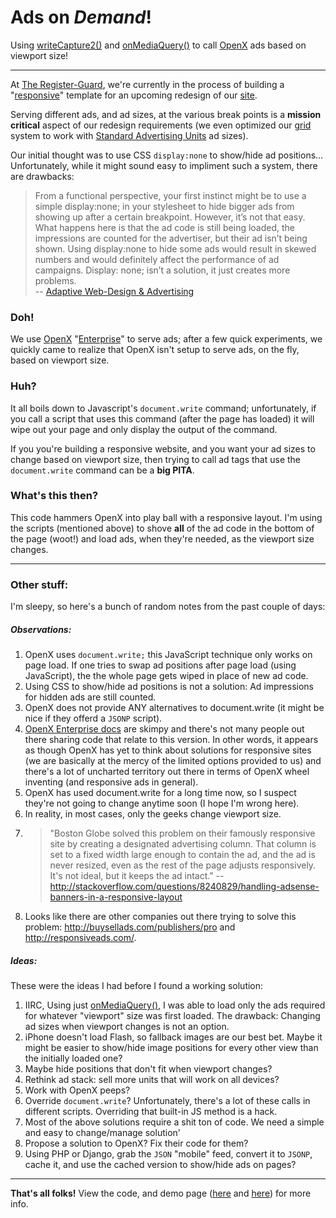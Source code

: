 # Ads on _Demand_!

Using [writeCapture2()](https://github.com/iamnoah/writeCapture/tree/writeCapture2) and [onMediaQuery()](https://github.com/JoshBarr/js-media-queries) to call [OpenX](http://www.openx.com) ads based on viewport size! 

---

At [The Register-Guard](http://www.registerguard.com), we're currently in the process of building a "[responsive](http://en.wikipedia.org/wiki/Responsive_Web_Design)" template for an upcoming redesign of our [site](http://www.registerguard.com).

Serving different ads, and ad sizes, at the various break points is a **mission critical** aspect of our redesign requirements (we even optimized our [grid](https://github.com/registerguard/newsstand) system to work with [Standard Advertising Units](http://www.iab.net/ad_unit) ad sizes). 

Our initial thought was to use CSS `display:none` to show/hide ad positions… Unfortunately, while it might sound easy to impliment such a system, there are drawbacks:

> From a functional perspective, your first instinct might be to use a simple display:none; in your stylesheet to hide bigger ads from showing up after a certain breakpoint. However, it’s not that easy.  
> What happens here is that the ad code is still being loaded, the impressions are counted for the advertiser, but their ad isn’t being shown. Using display:none to hide some ads would result in skewed numbers and would definitely affect the performance of ad campaigns. Display: none; isn’t a solution, it just creates more problems.  
> -- [Adaptive Web-Design & Advertising](http://blog.buysellads.com/2012/01/adaptive-web-design-advertising/)

### Doh!
 
We use [OpenX](http://www.openx.com) "[Enterprise](http://openx.com/support/log-in)" to serve ads; after a few quick experiments, we quickly came to realize that OpenX isn't setup to serve ads, on the fly, based on viewport size.

### Huh?

It all boils down to Javascript's `document.write` command; unfortunately, if you call a script that uses this command (after the page has loaded) it will wipe out your page and only display the output of the command.

If you you're building a responsive website, and you want your ad sizes to change based on viewport size, then trying to call ad tags that use the `document.write` command can be a **big PITA**.

### What's this then?

This code hammers OpenX into play ball with a responsive layout. I'm using the scripts (mentioned above) to shove **all** of the ad code in the bottom of the page (woot!) and load ads, when they're needed, as the viewport size changes.

---

### Other stuff:

I'm sleepy, so here's a bunch of random notes from the past couple of days:

##### Observations:

1. OpenX uses `document.write;` this JavaScript technique only works on page load. If one tries to swap ad positions after page load (using JavaScript), the the whole page gets wiped in place of new ad code.
1. Using CSS to show/hide ad positions is not a solution: Ad impressions for hidden ads are still counted.
1. OpenX does not provide ANY alternatives to document.write (it might be nice if they offerd a `JSONP` script).
1. [OpenX Enterprise docs](http://www.openx.com/docs/openx_help_center/content/gettingstarted.html) are skimpy and there's not many people out there sharing code that relate to this version. In other words, it appears as though OpenX has yet to think about solutions for responsive sites (we are basically at the mercy of the limited options provided to us) and there's a lot of uncharted territory out there in terms of OpenX wheel inventing (and responsive ads in general). 
1. OpenX has used document.write for a long time now, so I suspect they're not going to change anytime soon (I hope I'm wrong here).
1. In reality, in most cases, only the geeks change viewport size. 
1. > "Boston Globe solved this problem on their famously responsive site by creating a designated advertising column. That column is set to a fixed width large enough to contain the ad, and the ad is never resized, even as the rest of the page adjusts responsively. It's not ideal, but it keeps the ad intact."  -- <http://stackoverflow.com/questions/8240829/handling-adsense-banners-in-a-responsive-layout>
1. Looks like there are other companies out there trying to solve this problem: <http://buysellads.com/publishers/pro> and <http://responsiveads.com/>.

##### Ideas:

These were the ideas I had before I found a working solution:

1. IIRC, Using just [onMediaQuery()](https://github.com/JoshBarr/js-media-queries), I was able to load only the ads required for whatever "viewport" size was first loaded. The drawback: Changing ad sizes when viewport changes is not an option. 
1. iPhone doesn't load Flash, so fallback images are our best bet. Maybe it might be easier to show/hide image positions for every other view than the initially loaded one?
1. Maybe hide positions that don't fit when viewport changes?
1. Rethink ad stack: sell more units that will work on all devices?
1. Work with OpenX peeps?
1. Override `document.write`? Unfortunately, there's a lot of these calls in different scripts. Overriding that built-in JS method is a hack. 
1. Most of the above solutions require a shit ton of code. We need a simple and easy to change/manage solution'
1. Propose a solution to OpenX? Fix their code for them?
1. Using PHP or Django, grab the `JSON` "mobile" feed, convert it to `JSONP`, cache it, and use the cached version to show/hide ads on pages? 

---

**That's all folks!** View the code, and demo page ([here](http://registerguard.github.com/ads-on-demand/ad1.html) and [here](http://registerguard.github.com/ads-on-demand/ad2.html)) for more info.

